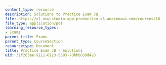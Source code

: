 ```yaml
---
content_type: resource
description: Solutions to Practice Exam 3B.
file: https://ol-ocw-studio-app-production.s3.amazonaws.com/courses/18-02-multivariable-calculus-fall-2007/31f263ae91116123568378bb6838d428_prac3bsol.pdf
file_type: application/pdf
learning_resource_types:
- Exams
parent_title: Exams
parent_type: CourseSection
resourcetype: Document
title: Practice Exam 3B - Solutions
uid: 31f263ae-9111-6123-5683-78bb6838d428
---
```

